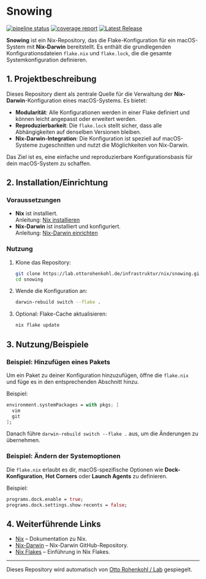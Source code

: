 # Snowing

[![pipeline status](http://lab.ottorohenkohl.de/infrastruktur/nix/snowing/badges/main/pipeline.svg)](http://lab.ottorohenkohl.de/infrastruktur/nix/snowing/-/commits/main) [![coverage report](http://lab.ottorohenkohl.de/infrastruktur/nix/snowing/badges/main/coverage.svg)](http://lab.ottorohenkohl.de/infrastruktur/nix/snowing/-/commits/main) [![Latest Release](http://lab.ottorohenkohl.de/infrastruktur/nix/snowing/-/badges/release.svg)](http://lab.ottorohenkohl.de/infrastruktur/nix/snowing/-/releases)

**Snowing** ist ein Nix-Repository, das die Flake-Konfiguration für ein macOS-System mit **Nix-Darwin** bereitstellt. Es enthält die grundlegenden Konfigurationsdateien `flake.nix` und `flake.lock`, die die gesamte Systemkonfiguration definieren.

## 1. Projektbeschreibung

Dieses Repository dient als zentrale Quelle für die Verwaltung der **Nix-Darwin**-Konfiguration eines macOS-Systems. Es bietet:

- **Modularität**: Alle Konfigurationen werden in einer Flake definiert und können leicht angepasst oder erweitert werden.
- **Reproduzierbarkeit**: Die `flake.lock` stellt sicher, dass alle Abhängigkeiten auf denselben Versionen bleiben.
- **Nix-Darwin-Integration**: Die Konfiguration ist speziell auf macOS-Systeme zugeschnitten und nutzt die Möglichkeiten von Nix-Darwin.

Das Ziel ist es, eine einfache und reproduzierbare Konfigurationsbasis für dein macOS-System zu schaffen.

## 2. Installation/Einrichtung

### Voraussetzungen

- **Nix** ist installiert.  
  Anleitung: [Nix installieren](https://nixos.org/download.html)  
- **Nix-Darwin** ist installiert und konfiguriert.  
  Anleitung: [Nix-Darwin einrichten](https://github.com/LnL7/nix-darwin)

### Nutzung

1. Klone das Repository:
   ```bash
   git clone https://lab.ottorohenkohl.de/infrastruktur/nix/snowing.git
   cd snowing
   ```

2. Wende die Konfiguration an:
   ```bash
   darwin-rebuild switch --flake .
   ```

3. Optional: Flake-Cache aktualisieren:
   ```bash
   nix flake update
   ```

## 3. Nutzung/Beispiele

### Beispiel: Hinzufügen eines Pakets

Um ein Paket zu deiner Konfiguration hinzuzufügen, öffne die `flake.nix` und füge es in den entsprechenden Abschnitt hinzu.  

Beispiel:  
```nix
environment.systemPackages = with pkgs; [
  vim
  git
];
```

Danach führe `darwin-rebuild switch --flake .` aus, um die Änderungen zu übernehmen.

### Beispiel: Ändern der Systemoptionen

Die `flake.nix` erlaubt es dir, macOS-spezifische Optionen wie **Dock-Konfiguration**, **Hot Corners** oder **Launch Agents** zu definieren.  

Beispiel:
```nix
programs.dock.enable = true;
programs.dock.settings.show-recents = false;
```

## 4. Weiterführende Links

- [Nix](https://nixos.org/) – Dokumentation zu Nix.
- [Nix-Darwin](https://github.com/LnL7/nix-darwin) – Nix-Darwin GitHub-Repository.
- [Nix Flakes](https://nixos.wiki/wiki/Flakes) – Einführung in Nix Flakes.

---

Dieses Repository wird automatisch von [Otto Rohenkohl / Lab](http://lab.ottorohenkohl.de/infrastruktur/nix/snowing) gespiegelt.
